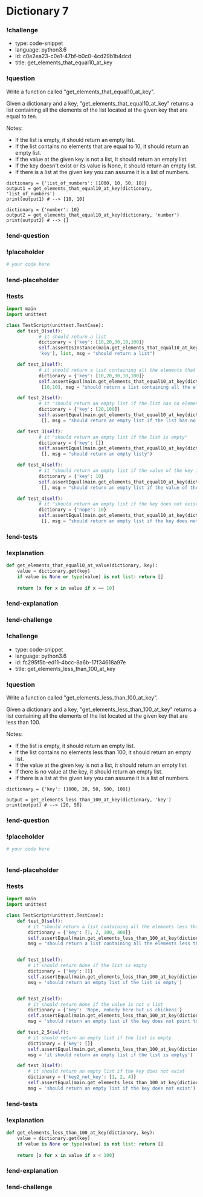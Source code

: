# Dictionary 7

### !challenge

* type: code-snippet
* language: python3.6
* id: c0e2ea23-c0e1-47bf-b0c0-4cd29b1b4dcd
* title: get_elements_that_equal10_at_key

### !question

Write a function called "get_elements_that_equal10_at_key".

Given a dictionary and a key, "get_elements_that_equal10_at_key" returns a list containing all the elements of the list located at the given key that are equal to ten.

Notes:
* If the list is empty, it should return an empty list.
* If the list contains no elements that are equal to 10, it should return an empty list.
* If the value at the given key is not a list, it should return an empty list.
* If the key doesn't exist or its value is None, it should return an empty list.
* If there is a list at the given key you can assume it is a list of numbers.

```
dictionary = {'list_of_numbers': [1000, 10, 50, 10]}
output1 = get_elements_that_equal10_at_key(dictionary, 'list_of_numbers')
print(output1) # --> [10, 10]

dictionary = {'number': 10}
output2 = get_elements_that_equal10_at_key(dictionary, 'number')
print(output2) # --> []
```

### !end-question

### !placeholder

```python
# your code here

```

### !end-placeholder

### !tests

```python
import main
import unittest

class TestScript(unittest.TestCase):
    def test_0(self):
            # it should return a list
            dictionary = {'key': [10,20,30,10,100]}
            self.assertIsInstance(main.get_elements_that_equal10_at_key(dictionary,
            'key'), list, msg = "should return a list")

    def test_1(self):
            # it should return a list containing all the elements that equal 10 in the list located at key
            dictionary = {'key': [10,20,30,10,100]}
            self.assertEqual(main.get_elements_that_equal10_at_key(dictionary, 'key'),
             [10,10], msg = "should return a list containing all the elements that equal 10 in the list located at key")        

    def test_2(self):
            # it "should return an empty list if the list has no elements that equal 10"
            dictionary = {'key': [20,100]}
            self.assertEqual(main.get_elements_that_equal10_at_key(dictionary, 'key'),
             [], msg = "should return an empty list if the list has no elements that equal 10")

    def test_3(self):
            # it "should return an empty list if the list is empty"
            dictionary = {'key': []}
            self.assertEqual(main.get_elements_that_equal10_at_key(dictionary, 'key'),
             [], msg = "should return an empty listy")

    def test_4(self):
            # it "should return an empty list if the value of the key is not a list"
            dictionary = {'key': 10}
            self.assertEqual(main.get_elements_that_equal10_at_key(dictionary, 'key'),
             [], msg = "should return an empty list if the value of the key is not a list")

    def test_4(self):
            # it "should return an empty list if the key does not exist"
            dictionary = {'nope': 10}
            self.assertEqual(main.get_elements_that_equal10_at_key(dictionary, 'key'),
             [], msg = "should return an empty list if the key does not exist")

```
### !end-tests

### !explanation
```python
def get_elements_that_equal10_at_value(dictionary, key):
    value = dictionary.get(key)
    if value is None or type(value) is not list: return []
    
    return [x for x in value if x == 10]
```
### !end-explanation

### !end-challenge

### !challenge

* type: code-snippet
* language: python3.6
* id: fc295f5b-ed11-4bcc-8a6b-17f34618a97e
* title: get_elements_less_than_100_at_key

### !question

Write a function called "get_elements_less_than_100_at_key".

Given a dictionary and a key, "get_elements_less_than_100_at_key" returns a list containing all the elements of the list located at the given key that are less than 100.

Notes:
* If the list is empty, it should return an empty list.
* If the list contains no elements less than 100, it should return an empty list.
* If the value at the given key is not a list, it should return an empty list.
* If there is no value at the key, it should return an empty list.
* If there is a list at the given key you can assume it is a list of numbers.

```
dictionary = {'key': [1000, 20, 50, 500, 100]}

output = get_elements_less_than_100_at_key(dictionary, 'key')
print(output) # --> [20, 50]
```

### !end-question

### !placeholder

```python
# your code here



```

### !end-placeholder

### !tests

```python
import main
import unittest

class TestScript(unittest.TestCase):
    def test_0(self):
        # it "should return a list containing all the elements less than 100 in the list located at key"
        dictionary = {'key': [1, 2, 100, 400]}
        self.assertEqual(main.get_elements_less_than_100_at_key(dictionary, 'key'), [1, 2],
        msg = "should return a list containing all the elements less than 100 in the list located at key")


    def test_1(self):
        # it should return None if the list is empty
        dictionary = {'key': []}
        self.assertEqual(main.get_elements_less_than_100_at_key(dictionary, 'key'),[],
        msg = 'should return an empty list if the list is empty')


    def test_2(self):
        # it should return None if the value is not a list
        dictionary = {'key': 'Nope, nobody here but us chickens'}
        self.assertEqual(main.get_elements_less_than_100_at_key(dictionary, 'key'),[],
        msg = 'should return an empty list if the key does not point to a list')

    def test_2_5(self):
        # it should return an empty list if the list is empty
        dictionary = {'key': []}
        self.assertEqual(main.get_elements_less_than_100_at_key(dictionary, 'key'),[],
        msg = 'it should return an empty list if the list is emptyy')

    def test_3(self):
        # it should return an empty list if the key does not exist
        dictionary = {'key2_not_key': [1, 2, 4]}
        self.assertEqual(main.get_elements_less_than_100_at_key(dictionary, 'key'),[],
        msg = 'should return an empty list if the key does not exist')

```

### !end-tests

### !explanation
```python
def get_elements_less_than_100_at_key(dictionary, key):
    value = dictionary.get(key)
    if value is None or type(value) is not list: return []
    
    return [x for x in value if x < 100]
```
### !end-explanation

### !end-challenge
